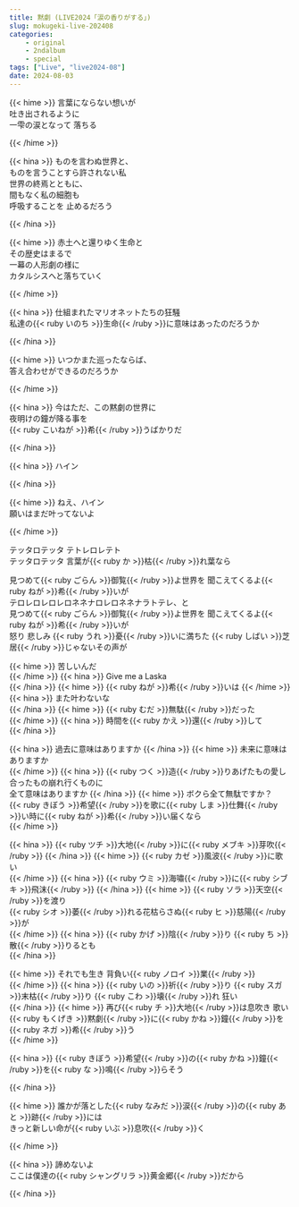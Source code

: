 ```yaml
---
title: 黙劇 (LIVE2024「涙の香りがする」)
slug: mokugeki-live-202408
categories:
    - original
    - 2ndalbum
    - special
tags: ["Live", "live2024-08"]
date: 2024-08-03
---
```


{{< hime >}}
言葉にならない想いが  
吐き出されるように  
一雫の涙となって 落ちる

{{< /hime >}}

{{< hina >}}
ものを言わぬ世界と、  
ものを言うことすら許されない私  
世界の終焉とともに、  
間もなく私の細胞も  
呼吸することを 止めるだろう

{{< /hina >}}

{{< hime >}}
赤土へと還りゆく生命と  
その歴史はまるで  
一幕の人形劇の様に  
カタルシスへと落ちていく

{{< /hime >}}

{{< hina >}}
仕組まれたマリオネットたちの狂騒  
私達の{{< ruby いのち >}}生命{{< /ruby >}}に意味はあったのだろうか

{{< /hina >}}

{{< hime >}}
いつかまた巡ったならば、  
答え合わせができるのだろうか

{{< /hime >}}

{{< hina >}}
今はただ、この黙劇の世界に  
夜明けの鐘が降る事を  
{{< ruby こいねが >}}希{{< /ruby >}}うばかりだ  

{{< /hina >}}

{{< hina >}}
ハイン  

{{< /hina >}}

{{< hime >}}
ねえ、ハイン  
願いはまだ叶ってないよ

{{< /hime >}}

テッタロテッタ テトレロレテト  
テッタロテッタ 言葉が{{< ruby か >}}枯{{< /ruby >}}れ葉なら  

見つめて{{< ruby ごらん >}}御覧{{< /ruby >}}よ世界を 聞こえてくるよ{{< ruby ねが >}}希{{< /ruby >}}いが  
テロレロレロレロネネナロレロネネナラトテレ、と  
見つめて{{< ruby ごらん >}}御覧{{< /ruby >}}よ世界を 聞こえてくるよ{{< ruby ねが >}}希{{< /ruby >}}いが  
怒り 悲しみ {{< ruby うれ >}}憂{{< /ruby >}}いに満ちた {{< ruby しばい >}}芝居{{< /ruby >}}じゃないその声が  

{{< hime >}}
苦しいんだ  
{{< /hime >}}
{{< hina >}}
Give me a Laska  
{{< /hina >}}
{{< hime >}}
{{< ruby ねが >}}希{{< /ruby >}}いは 
{{< /hime >}}
{{< hina >}}
また叶わないな  
{{< /hina >}}
{{< hime >}}
{{< ruby むだ >}}無駄{{< /ruby >}}だった  
{{< /hime >}}
{{< hina >}}
時間を{{< ruby かえ >}}還{{< /ruby >}}して  
{{< /hina >}}

{{< hina >}}
過去に意味はありますか 
{{< /hina >}}
{{< hime >}}
未来に意味はありますか  
{{< /hime >}}
{{< hina >}}
{{< ruby つく >}}造{{< /ruby >}}りあげたもの愛し合ったもの崩れ行くものに  
全て意味はありますか 
{{< /hina >}}
{{< hime >}}
ボクら全て無駄ですか？  
{{< ruby きぼう >}}希望{{< /ruby >}}を歌に{{< ruby しま >}}仕舞{{< /ruby >}}い時に{{< ruby ねが >}}希{{< /ruby >}}い届くなら  
{{< /hime >}}


{{< hina >}}
{{< ruby ツチ >}}大地{{< /ruby >}}に{{< ruby メブキ >}}芽吹{{< /ruby >}} 
{{< /hina >}}
{{< hime >}}
{{< ruby カゼ >}}風波{{< /ruby >}}に歌い  
{{< /hime >}}
{{< hina >}}
{{< ruby ウミ >}}海嘯{{< /ruby >}}に{{< ruby シブキ >}}飛沫{{< /ruby >}} 
{{< /hina >}}
{{< hime >}}
{{< ruby ソラ >}}天空{{< /ruby >}}を渡り  
{{< ruby シオ >}}萎{{< /ruby >}}れる花枯らさぬ{{< ruby ヒ >}}慈陽{{< /ruby >}}が  
{{< /hime >}}
{{< hina >}}
{{< ruby かげ >}}陰{{< /ruby >}}り {{< ruby ち >}}散{{< /ruby >}}りるとも  
{{< /hina >}}

{{< hime >}}
それでも生き 背負い{{< ruby ノロイ >}}業{{< /ruby >}}  
{{< /hime >}}
{{< hina >}}
{{< ruby いの >}}祈{{< /ruby >}}り {{< ruby スガ >}}末枯{{< /ruby >}}り {{< ruby こわ >}}壊{{< /ruby >}}れ 狂い  
{{< /hina >}}
{{< hime >}}
再び{{< ruby チ >}}大地{{< /ruby >}}は息吹き 歌い  
{{< ruby もくげき >}}黙劇{{< /ruby >}}に{{< ruby かね >}}鐘{{< /ruby >}}を{{< ruby ネガ >}}希{{< /ruby >}}う  
{{< /hime >}}

{{< hina >}}
{{< ruby きぼう >}}希望{{< /ruby >}}の{{< ruby かね >}}鐘{{< /ruby >}}を{{< ruby な >}}鳴{{< /ruby >}}らそう

{{< /hina >}}

{{< hime >}}
誰かが落とした{{< ruby なみだ >}}涙{{< /ruby >}}の{{< ruby あと >}}跡{{< /ruby >}}には  
きっと新しい命が{{< ruby いぶ >}}息吹{{< /ruby >}}く

{{< /hime >}}

{{< hina >}}
諦めないよ  
ここは僕達の{{< ruby シャングリラ >}}黄金郷{{< /ruby >}}だから

{{< /hina >}}